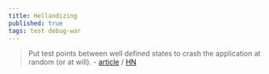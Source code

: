 ```yaml
---
title: Hellandizing
published: true
tags: test debug-war
---
```

> Put test points between well defined states to crash the application at random (or at will). - [article](https://www.multicians.org/thvv/hellandizing.html) / [HN](https://news.ycombinator.com/item?id=39847940)
